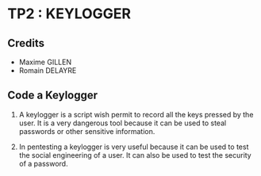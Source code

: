 # TP2 : KEYLOGGER

## Credits

- Maxime GILLEN
- Romain DELAYRE

## Code a Keylogger

1. A keylogger is a script wish permit to record all the keys pressed by the user. It is a very dangerous tool because it can be used to steal passwords or other sensitive information.

2. In pentesting a keylogger is very useful because it can be used to test the social engineering of a user. It can also be used to test the security of a password.
